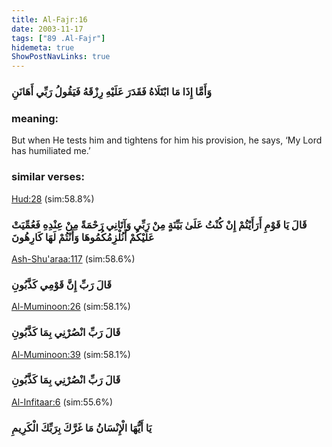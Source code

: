 ```yaml
---
title: Al-Fajr:16
date: 2003-11-17
tags: ["89 .Al-Fajr"]
hidemeta: true 
ShowPostNavLinks: true 
---
```

### وَأَمَّا إِذَا مَا ابْتَلَاهُ فَقَدَرَ عَلَيْهِ رِزْقَهُ فَيَقُولُ رَبِّي أَهَانَنِ
### meaning: 
But when He tests him and tightens for him his provision, he says, ‘My Lord has humiliated me.’
### similar verses: 

[Hud:28](/11/28) (sim:58.8%)

### قَالَ يَا قَوْمِ أَرَأَيْتُمْ إِنْ كُنْتُ عَلَىٰ بَيِّنَةٍ مِنْ رَبِّي وَآتَانِي رَحْمَةً مِنْ عِنْدِهِ فَعُمِّيَتْ عَلَيْكُمْ أَنُلْزِمُكُمُوهَا وَأَنْتُمْ لَهَا كَارِهُونَ

[Ash-Shu'araa:117](/26/117) (sim:58.6%)

### قَالَ رَبِّ إِنَّ قَوْمِي كَذَّبُونِ

[Al-Muminoon:26](/23/26) (sim:58.1%)

### قَالَ رَبِّ انْصُرْنِي بِمَا كَذَّبُونِ

[Al-Muminoon:39](/23/39) (sim:58.1%)

### قَالَ رَبِّ انْصُرْنِي بِمَا كَذَّبُونِ

[Al-Infitaar:6](/82/6) (sim:55.6%)

### يَا أَيُّهَا الْإِنْسَانُ مَا غَرَّكَ بِرَبِّكَ الْكَرِيمِ
